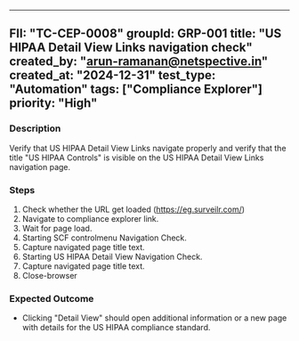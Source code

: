 ---
  FII: "TC-CEP-0008"
  groupId: GRP-001
  title: "US HIPAA Detail View Links navigation check"
  created_by: "arun-ramanan@netspective.in"
  created_at:  "2024-12-31"
  test_type: "Automation"
  tags: ["Compliance Explorer"] 
  priority: "High"
  ---

  ### Description
  Verify that US HIPAA Detail View Links navigate properly and verify that the title "US HIPAA Controls" is visible on the US HIPAA Detail View Links navigation page.

  ### Steps
  1. Check whether the URL get loaded (https://eg.surveilr.com/)
  2. Navigate to compliance explorer link.
  3. Wait for page load.
  4. Starting SCF controlmenu Navigation Check.
  5. Capture navigated page title text.
  6. Starting US HIPAA Detail View Navigation Check.
  7. Capture navigated page title text.
  8. Close-browser

  ### Expected Outcome
  -   Clicking "Detail View" should open additional information or a new page with details for the US HIPAA compliance standard.